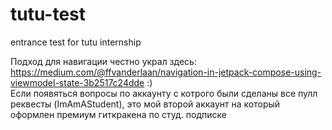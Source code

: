 # tutu-test
entrance test for tutu internship

Подход для навигации честно украл здесь: https://medium.com/@ffvanderlaan/navigation-in-jetpack-compose-using-viewmodel-state-3b2517c24dde :)\
Если появяться вопросы по аккаунту с котрого были сделаны все пулл реквесты (ImAmAStudent), это мой второй аккаунт на который оформлен премиум гиткракена по студ. подписке
 
